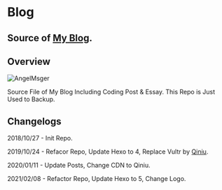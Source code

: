 # Blog
Source of [My Blog](https://blog.angelmsger.com).
---

## Overview
![AngelMsger](https://blog.angelmsger.com/img/logo.png)

Source File of My Blog Including Coding Post & Essay. This Repo is Just Used to Backup.

## Changelogs
2018/10/27 - Init Repo.

2019/10/24 - Refacor Repo, Update Hexo to 4, Replace Vultr by [Qiniu](https://portal.qiniu.com/signup?code=1hdqpq4rxvmmq).

2020/01/11 - Update Posts, Change CDN to Qiniu.

2021/02/08 - Refactor Repo, Update Hexo to 5, Change Logo.